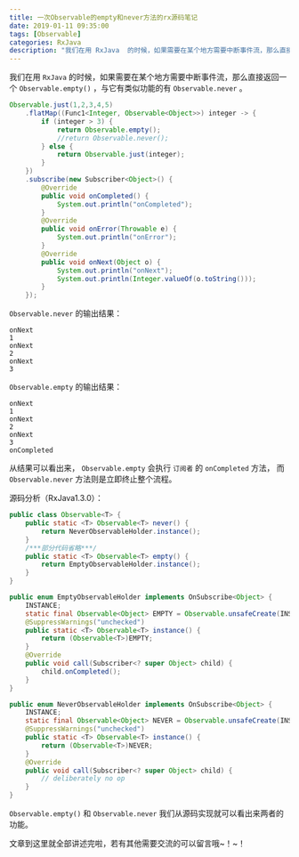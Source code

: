 ```yaml
---
title: 一次Observable的empty和never方法的rx源码笔记
date: 2019-01-11 09:35:00
tags: [Observable]
categories: RxJava
description: "我们在用 RxJava  的时候，如果需要在某个地方需要中断事件流，那么直接返回一个 Observable.empty()  ，与它有类似功能的有 Observable.never 。"
---
```



我们在用 `RxJava` 的时候，如果需要在某个地方需要中断事件流，那么直接返回一个 `Observable.empty()`  ，与它有类似功能的有 `Observable.never` 。

```java
Observable.just(1,2,3,4,5)
    .flatMap((Func1<Integer, Observable<Object>>) integer -> {
        if (integer > 3) {
            return Observable.empty();
            //return Observable.never();
        } else {
            return Observable.just(integer);
        }
    })
    .subscribe(new Subscriber<Object>() {
        @Override
        public void onCompleted() {
            System.out.println("onCompleted");
        }
        @Override
        public void onError(Throwable e) {
            System.out.println("onError");
        }
        @Override
        public void onNext(Object o) {
            System.out.println("onNext");
            System.out.println(Integer.valueOf(o.toString()));
        }
    });
```

`Observable.never` 的输出结果：

```
onNext
1
onNext
2
onNext
3
```

`Observable.empty` 的输出结果：

```
onNext
1
onNext
2
onNext
3
onCompleted
```

从结果可以看出来， `Observable.empty` 会执行 `订阅者` 的 `onCompleted` 方法， 而 `Observable.never` 方法则是立即终止整个流程。

源码分析（RxJava1.3.0）：

```java
public class Observable<T> {
    public static <T> Observable<T> never() {
        return NeverObservableHolder.instance();
    }
    /***部分代码省略***/
    public static <T> Observable<T> empty() {
        return EmptyObservableHolder.instance();
    }
}
```

```java
public enum EmptyObservableHolder implements OnSubscribe<Object> {
    INSTANCE;
    static final Observable<Object> EMPTY = Observable.unsafeCreate(INSTANCE);
    @SuppressWarnings("unchecked")
    public static <T> Observable<T> instance() {
        return (Observable<T>)EMPTY;
    }
    @Override
    public void call(Subscriber<? super Object> child) {
        child.onCompleted();
    }
}
```

```java
public enum NeverObservableHolder implements OnSubscribe<Object> {
    INSTANCE;
    static final Observable<Object> NEVER = Observable.unsafeCreate(INSTANCE);
    @SuppressWarnings("unchecked")
    public static <T> Observable<T> instance() {
        return (Observable<T>)NEVER;
    }
    @Override
    public void call(Subscriber<? super Object> child) {
        // deliberately no op
    }
}
```

 `Observable.empty()`  和 `Observable.never`  我们从源码实现就可以看出来两者的功能。


文章到这里就全部讲述完啦，若有其他需要交流的可以留言哦~！~！